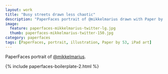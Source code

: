 ```yaml
---
layout: work
title: "Busy streets drawn less chaotic"
description: "PaperFaces portrait of @mikkelmarius drawn with Paper by 53 on an iPad."
image: 
  feature: paperfaces-mikkelmarius-twitter-lg.jpg
  thumb: paperfaces-mikkelmarius-twitter-150.jpg
category: paperfaces
tags: [PaperFaces, portrait, illustration, Paper by 53, iPad art]
---
```


PaperFaces portrait of [@mikkelmarius](http://twitter.com/mikkelmarius).

{% include paperfaces-boilerplate-2.html %}